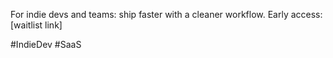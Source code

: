 For indie devs and teams: ship faster with a cleaner workflow. Early access:
[waitlist link]

#IndieDev #SaaS
